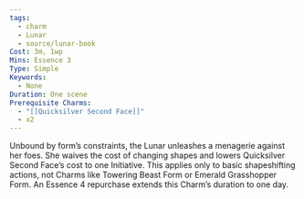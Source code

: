 ```yaml
---
tags:
  - charm
  - Lunar
  - source/lunar-book
Cost: 3m, 1wp
Mins: Essence 3
Type: Simple
Keywords:
  - None
Duration: One scene
Prerequisite Charms:
  - "[[Quicksilver Second Face]]"
  - x2
---
```

Unbound by form’s constraints, the Lunar unleashes a menagerie against her foes. She waives the cost of changing shapes and lowers Quicksilver Second Face’s cost to one Initiative. This applies only to basic shapeshifting actions, not Charms like Towering Beast Form or Emerald Grasshopper Form. An Essence 4 repurchase extends this Charm’s duration to one day.